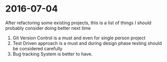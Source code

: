 # 2016-07-04

After refactoring some existing projects, this is a list of things I should probably consider doing better next time

1. Git Version Control is a must and even for single person project
2. Test Driven approach is a must and during design phase testing should be considered carefully
3. Bug tracking System is better to have.
